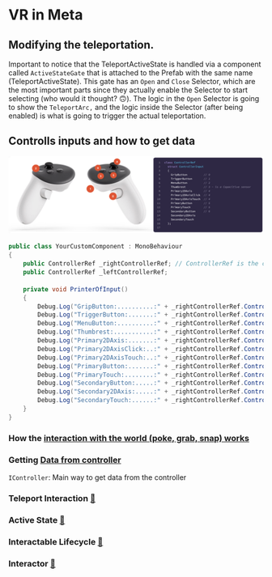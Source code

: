 # VR in Meta

## Modifying the teleportation.
Important to notice that the TeleportActiveState is handled via a component called `ActiveStateGate` that is attached to the Prefab with the same name (TeleportActiveState). This gate has an `Open` and `Close` Selector, which are the most important parts since they actually enable the Selector to start selecting (who would it thought? 🙃). The logic in the `Open` Selector is going to show the `TeleportArc,` and the logic inside the Selector (after being enabled) is what is going to trigger the actual teleportation.

## Controlls inputs and how to get data
<img width="800" alt="image" src="/Assets/Art/Images/controlls_inputs.png"></br>

```C#
public class YourCustomComponent : MonoBehaviour
{
    public ControllerRef _rightControllerRef; // ControllerRef is the carrier of the IController interface that allows to the in input data
    public ControllerRef _leftControllerRef;

    private void PrinterOfInput()
    {
        Debug.Log("GripButton:..........:" + _rightControllerRef.ControllerInput.GripButton);
        Debug.Log("TriggerButton:.......:" + _rightControllerRef.ControllerInput.TriggerButton);
        Debug.Log("MenuButton:..........:" + _rightControllerRef.ControllerInput.MenuButton);
        Debug.Log("Thumbrest:...........:" + _rightControllerRef.ControllerInput.Thumbrest);
        Debug.Log("Primary2DAxis:.......:" + _rightControllerRef.ControllerInput.Primary2DAxis);
        Debug.Log("Primary2DAxisClick:..:" + _rightControllerRef.ControllerInput.Primary2DAxisClick);
        Debug.Log("Primary2DAxisTouch:..:" + _rightControllerRef.ControllerInput.Primary2DAxisTouch);
        Debug.Log("PrimaryButton:.......:" + _rightControllerRef.ControllerInput.PrimaryButton);
        Debug.Log("PrimaryTouch:........:" + _rightControllerRef.ControllerInput.PrimaryTouch);
        Debug.Log("SecondaryButton:.....:" + _rightControllerRef.ControllerInput.SecondaryButton);
        Debug.Log("Secondary2DAxis:.....:" + _rightControllerRef.ControllerInput.Secondary2DAxis);
        Debug.Log("SecondaryTouch:......:" + _rightControllerRef.ControllerInput.SecondaryTouch);
    }
}
```

### How the [interaction with the world (poke, grab, snap) works](https://developers.meta.com/horizon/documentation/unity/unity-isdk-architectural-overview/)

### Getting [Data from controller](https://developers.meta.com/horizon/documentation/unity/unity-isdk-input-processing#controller)

`IController`: Main way to get data from the controller

### Teleport Interaction [🔗](https://developers.meta.com/horizon/documentation/unity/unity-isdk-teleport-interaction#teleport-interactor)

### Active State [🔗](https://developers.meta.com/horizon/unity/unity-isdk-use-active-state/?doc_root=documentation)

### Interactable Lifecycle [🔗](https://developers.meta.com/horizon/documentation/unity/unity-isdk-interactor-interactable-lifecycle/)

### Interactor [🔗](https://developers.meta.com/horizon/documentation/unity/unity-isdk-interactor)